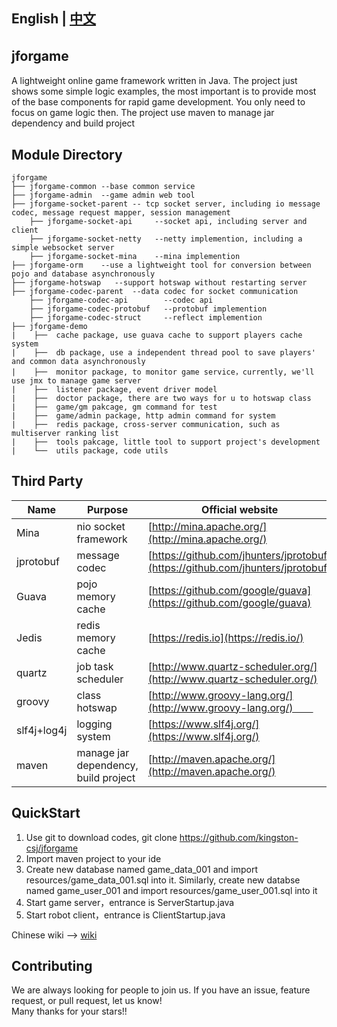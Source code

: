 ## English | [中文](README.md)

## jforgame　　
A lightweight online game framework written in Java. The project just shows some simple logic examples, the most important is to provide most of the base components for rapid game development. You only need to focus on game logic then. The project use maven to manage jar dependency and build project


## Module Directory
  ``` 
  jforgame  
  ├── jforgame-common --base common service  
  ├── jforgame-admin  --game admin web tool  
  ├── jforgame-socket-parent -- tcp socket server, including io message codec, message request mapper, session management    
      ├── jforgame-socket-api     --socket api, including server and client
      ├── jforgame-socket-netty   --netty implemention, including a simple websocket server
      ├── jforgame-socket-mina    --mina implemention
  ├── jforgame-orm    --use a lightweight tool for conversion between pojo and database asynchronously 
  ├── jforgame-hotswap   --support hotswap without restarting server
  ├── jforgame-codec-parent  --data codec for socket communication
      ├── jforgame-codec-api        --codec api
      ├── jforgame-codec-protobuf   --protobuf implemention
      ├── jforgame-codec-struct     --reflect implemention
  ├── jforgame-demo   
  |    ├──  cache package, use guava cache to support players cache system   
  |    ├──  db package, use a independent thread pool to save players' and common data asynchronously  
  |    ├──  monitor package, to monitor game service，currently, we'll use jmx to manage game server    
  |    ├──  listener package, event driver model  
  |    ├──  doctor package, there are two ways for u to hotswap class  
  |    ├──  game/gm pakcage, gm command for test  
  |    ├──  game/admin package, http admin command for system  
  |    ├──  redis package, cross-server communication, such as multiserver ranking list  
  |    ├──  tools pakcage, little tool to support project's development  
  |    └──  utils package, code utils    
  ``` 

## Third Party
  Name | Purpose | Official website  
  ----|------|----     
  Mina | nio socket framework | [http://mina.apache.org/](http://mina.apache.org/)  
  jprotobuf | message codec | [https://github.com/jhunters/jprotobuf](https://github.com/jhunters/jprotobuf)  
  Guava | pojo memory cache | [https://github.com/google/guava](https://github.com/google/guava)  
  Jedis | redis memory cache | [https://redis.io](https://redis.io/)  
  quartz | job task scheduler | [http://www.quartz-scheduler.org/](http://www.quartz-scheduler.org/) 
  groovy | class hotswap | [http://www.groovy-lang.org/](http://www.groovy-lang.org/)　　  
  slf4j+log4j | logging system | [https://www.slf4j.org/](https://www.slf4j.org/)  
  maven | manage jar dependency, build project| [http://maven.apache.org/](http://maven.apache.org/)  


## QuickStart
1. Use git to download codes, git clone https://github.com/kingston-csj/jforgame
2. Import maven project to your ide
3. Create new database named game_data_001 and import resources/game_data_001.sql into it. Similarly, create new databse named game_user_001 and import resources/game_user_001.sql into it
4. Start game server，entrance is ServerStartup.java
5. Start robot client，entrance is ClientStartup.java


Chinese wiki --> [wiki](https://github.com/kingston-csj/jforgame/wiki)

## Contributing
We are always looking for people to join us. If you have an issue, feature request, or pull request, let us know!  
Many thanks for your stars!!
  
